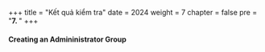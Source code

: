+++
title = "Kết quả kiểm tra"
date = 2024
weight = 7
chapter = false
pre = "<b>7. </b>"
+++

#### Creating an Admininistrator Group
